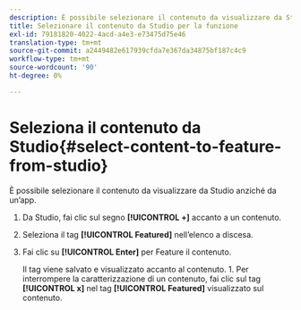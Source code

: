 ```yaml
---
description: È possibile selezionare il contenuto da visualizzare da Studio anziché da un’app.
title: Selezionare il contenuto da Studio per la funzione
exl-id: 79181820-4022-4acd-a4e3-e73475d75e46
translation-type: tm+mt
source-git-commit: a2449482e617939cfda7e367da34875bf187c4c9
workflow-type: tm+mt
source-wordcount: '90'
ht-degree: 0%

---
```


# Seleziona il contenuto da Studio{#select-content-to-feature-from-studio}

È possibile selezionare il contenuto da visualizzare da Studio anziché da un’app.

1. Da Studio, fai clic sul segno **[!UICONTROL +]** accanto a un contenuto.
1. Seleziona il tag **[!UICONTROL Featured]** nell’elenco a discesa.
1. Fai clic su **[!UICONTROL Enter]** per Feature il contenuto.

   Il tag viene salvato e visualizzato accanto al contenuto. 1. Per interrompere la caratterizzazione di un contenuto, fai clic sul tag **[!UICONTROL x]** nel tag **[!UICONTROL Featured]** visualizzato sul contenuto.
